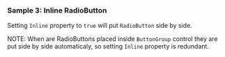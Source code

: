 ### Sample 3: Inline RadioButton

Setting `Inline` property to `true` will put `RadioButton` side by side.

NOTE: When are RadioButtons placed inside `ButtonGroup` control they are put side by side automaticaly, so setting `Inline` property is redundant.